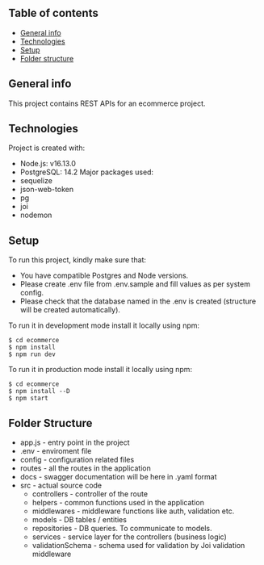 ## Table of contents
* [General info](#general-info)
* [Technologies](#technologies)
* [Setup](#setup)
* [Folder structure](#folder-structure)

## General info
This project contains REST APIs for an ecommerce project. 

## Technologies
Project is created with:
* Node.js: v16.13.0
* PostgreSQL: 14.2
Major packages used:
* sequelize
* json-web-token
* pg
* joi
* nodemon
	
## Setup
To run this project, kindly make sure that:
* You have compatible Postgres and Node versions.
* Please create .env file from .env.sample and fill values as per system config.
* Please check that the database named in the .env is created (structure will be created automatically).

To run it in development mode install it locally using npm:

```
$ cd ecommerce
$ npm install
$ npm run dev 
```

To run it in production mode install it locally using npm:

```
$ cd ecommerce
$ npm install --D
$ npm start 
```

## Folder Structure
* app.js - entry point in the project
* .env - enviroment file
* config - configuration related files
* routes - all the routes in the application
* docs - swagger documentation will be here in .yaml format
* src - actual source code
  * controllers - controller of the route
  * helpers - common functions used in the application
  * middlewares - middleware functions like auth, validation etc.
  * models - DB tables / entities
  * repositories - DB queries. To communicate to models.
  * services - service layer for the controllers (business logic)
  * validationSchema - schema used for validation by Joi validation middleware
